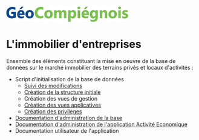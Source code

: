 ![picto](/img/geocompiegnois20.png)

# L'immobilier d'entreprises

Ensemble des éléments constituant la mise en oeuvre de la base de données sur le marché immobilier des terrains privés et locaux d'activités :

- Script d'initialisation de la base de données
  * [Suivi des modifications](sql/IMMO_00_trace.sql)
  * [Création  de la structure initiale](sql/IMMO_10_squelette.sql)
  * Création des vues de gestion
  * [Création des vues applicatives](sql/ECL_21_vues_xapps.sql)
  * [Création des privilèges](sql/IMMO_99_grant.sql)
- [Documentation d'administration de la base](doc/doc_admin_bd_immo.md)
- [Documentation d'administration de l'application Activité Economique](../../../amt_fon_eco/blob/master/doc/doc_admin_app_eco.md)
- Documentation utilisateur de l'application
